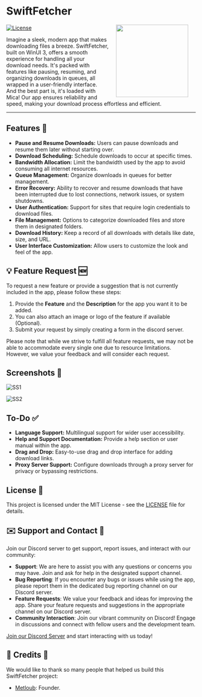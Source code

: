 
# SwiftFetcher
<img src="https://github.com/metloub/INSERTLOGO" width="192" align="right" hspace="20" />

[![License](https://img.shields.io/github/license/Metloub/SwiftFetcher)]([LICENSE](https://github.com/metloub/SwiftFetcher/blob/main/LICENSE))

Imagine a sleek, modern app that makes downloading files a breeze. SwiftFetcher, built on WinUI 3, offers a smooth experience for handling all your download needs. It's packed with features like pausing, resuming, and organizing downloads in queues, all wrapped in a user-friendly interface. And the best part is, it's loaded with Mica! Our app ensures reliability and speed, making your download process effortless and efficient. 

----

## Features 🚀

- **Pause and Resume Downloads:** Users can pause downloads and resume them later without starting over.
- **Download Scheduling:** Schedule downloads to occur at specific times.
- **Bandwidth Allocation:** Limit the bandwidth used by the app to avoid consuming all internet resources.
- **Queue Management:** Organize downloads in queues for better management.
- **Error Recovery:** Ability to recover and resume downloads that have been interrupted due to lost connections, network issues, or system shutdowns.
- **User Authentication:** Support for sites that require login credentials to download files.
- **File Management:** Options to categorize downloaded files and store them in designated folders.
- **Download History:** Keep a record of all downloads with details like date, size, and URL.
- **User Interface Customization:** Allow users to customize the look and feel of the app.

## 💡 Feature Request 🆕
To request a new feature or provide a suggestion that is not currently included in the app, please follow these steps:
1. Provide the **Feature** and the **Description** for the app you want it to be added.
2. You can also attach an image or logo of the feature if available (Optional).
3. Submit your request by simply creating a form in the discord server.

Please note that while we strive to fulfill all feature requests, we may not be able to accommodate every single one due to resource limitations. However, we value your feedback and will consider each request.

## Screenshots 📸

![SS1](url_to_screenshot_1)

![SS2](url_to_screenshot_2)

## To-Do ✅
- **Language Support:** Multilingual support for wider user accessibility.
- **Help and Support Documentation:** Provide a help section or user manual within the app.
- **Drag and Drop:** Easy-to-use drag and drop interface for adding download links.
- **Proxy Server Support:** Configure downloads through a proxy server for privacy or bypassing restrictions.


## License 📄

This project is licensed under the MIT License - see the [LICENSE]([LICENSE](https://github.com/metloub/SwiftFetcher/blob/main/LICENSE)) file for details.

## ✉️ Support and Contact 🤝
Join our Discord server to get support, report issues, and interact with our community:

- **Support**: We are here to assist you with any questions or concerns you may have. Join and ask for help in the designated support channel.
- **Bug Reporting**: If you encounter any bugs or issues while using the app, please report them in the dedicated bug reporting channel on our Discord server.
- **Feature Requests**: We value your feedback and ideas for improving the app. Share your feature requests and suggestions in the appropriate channel on our Discord server.
- **Community Interaction**: Join our vibrant community on Discord! Engage in discussions and connect with fellow users and the development team.

[Join our Discord Server](https://discord.gg/SOON) and start interacting with us today!

## 💙 Credits 🙏

We would like to thank so many people that helped us build this SwiftFetcher project:

- [Metloub](INSERTLINK): Founder.

